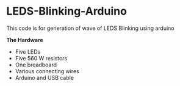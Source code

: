 # LEDS-Blinking-Arduino
This code is for generation of wave of LEDS Blinking using arduino 

**The Hardware**
- Five LEDs
- Five 560 W resistors
- One breadboard
- Various connecting wires
- Arduino and USB cable